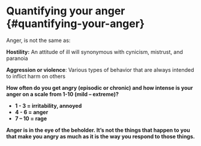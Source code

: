 # Quantifying your anger {#quantifying-your-anger}

Anger, is not the same as:

**Hostility:** An attitude of ill will synonymous with cynicism, mistrust, and paranoia

**Aggression or violence**: Various types of behavior that are always intended to inflict harm on others

**How often do you get angry (episodic or chronic) and how intense is your anger on a scale from 1-10 (mild – extreme)?**

*   **1 - 3 = irritability, annoyed**
*   **4 - 6 = anger**
*   **7 – 10 = rage**

**Anger is in the eye of the beholder. It’s not the things that happen to you that make you angry as much as it is the way you respond to those things.**